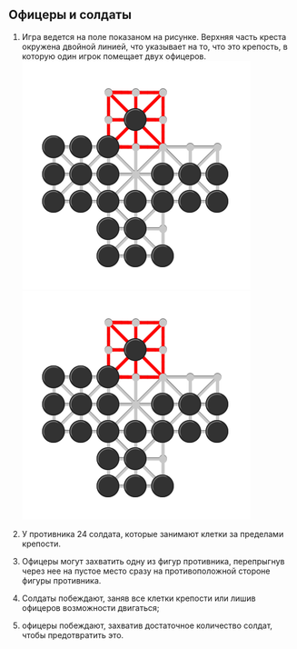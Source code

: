 ## Офицеры и солдаты

1. Игра ведется на поле показаном на рисунке. 
Верхняя часть креста окружена двойной линией, 
что указывает на то, что это крепость, 
в которую один игрок помещает двух офицеров. 
![Asalto-a.png](Asalto-b.png)  
![Asalto-b.png](Asalto-b.png)

2. У противника 24 солдата, которые занимают клетки 
за пределами крепости. 

3. Офицеры могут захватить одну из фигур противника, 
перепрыгнув через нее на пустое место сразу 
на противоположной стороне фигуры противника. 

4. Солдаты побеждают, заняв все клетки крепости 
или лишив офицеров возможности двигаться; 

5. офицеры побеждают, захватив достаточное количество солдат, 
чтобы предотвратить это.